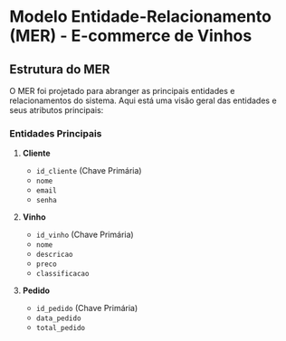# Modelo Entidade-Relacionamento (MER) - E-commerce de Vinhos

## Estrutura do MER

O MER foi projetado para abranger as principais entidades e relacionamentos do sistema. Aqui está uma visão geral das entidades e seus atributos principais:

### Entidades Principais

1. **Cliente**

   - `id_cliente` (Chave Primária)
   - `nome`
   - `email`
   - `senha`

2. **Vinho**

   - `id_vinho` (Chave Primária)
   - `nome`
   - `descricao`
   - `preco`
   - `classificacao`

3. **Pedido**
   - `id_pedido` (Chave Primária)
   - `data_pedido`
   - `total_pedido`
